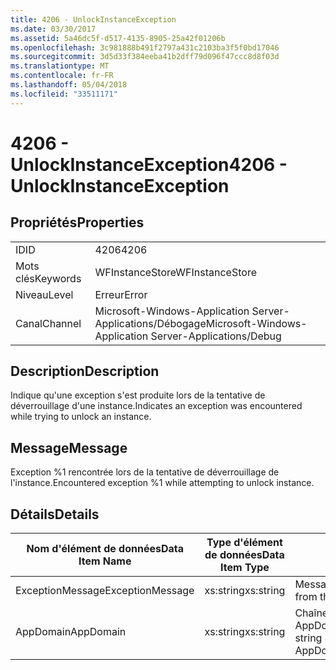 ```yaml
---
title: 4206 - UnlockInstanceException
ms.date: 03/30/2017
ms.assetid: 5a46dc5f-d517-4135-8905-25a42f01206b
ms.openlocfilehash: 3c981888b491f2797a431c2103ba3f5f0bd17046
ms.sourcegitcommit: 3d5d33f384eeba41b2dff79d096f47ccc8d8f03d
ms.translationtype: MT
ms.contentlocale: fr-FR
ms.lasthandoff: 05/04/2018
ms.locfileid: "33511171"
---
```

# <a name="4206---unlockinstanceexception"></a><span data-ttu-id="cad93-102">4206 - UnlockInstanceException</span><span class="sxs-lookup"><span data-stu-id="cad93-102">4206 - UnlockInstanceException</span></span>
## <a name="properties"></a><span data-ttu-id="cad93-103">Propriétés</span><span class="sxs-lookup"><span data-stu-id="cad93-103">Properties</span></span>  
  
|||  
|-|-|  
|<span data-ttu-id="cad93-104">ID</span><span class="sxs-lookup"><span data-stu-id="cad93-104">ID</span></span>|<span data-ttu-id="cad93-105">4206</span><span class="sxs-lookup"><span data-stu-id="cad93-105">4206</span></span>|  
|<span data-ttu-id="cad93-106">Mots clés</span><span class="sxs-lookup"><span data-stu-id="cad93-106">Keywords</span></span>|<span data-ttu-id="cad93-107">WFInstanceStore</span><span class="sxs-lookup"><span data-stu-id="cad93-107">WFInstanceStore</span></span>|  
|<span data-ttu-id="cad93-108">Niveau</span><span class="sxs-lookup"><span data-stu-id="cad93-108">Level</span></span>|<span data-ttu-id="cad93-109">Erreur</span><span class="sxs-lookup"><span data-stu-id="cad93-109">Error</span></span>|  
|<span data-ttu-id="cad93-110">Canal</span><span class="sxs-lookup"><span data-stu-id="cad93-110">Channel</span></span>|<span data-ttu-id="cad93-111">Microsoft-Windows-Application Server-Applications/Débogage</span><span class="sxs-lookup"><span data-stu-id="cad93-111">Microsoft-Windows-Application Server-Applications/Debug</span></span>|  
  
## <a name="description"></a><span data-ttu-id="cad93-112">Description</span><span class="sxs-lookup"><span data-stu-id="cad93-112">Description</span></span>  
 <span data-ttu-id="cad93-113">Indique qu'une exception s'est produite lors de la tentative de déverrouillage d'une instance.</span><span class="sxs-lookup"><span data-stu-id="cad93-113">Indicates an exception was encountered while trying to unlock an instance.</span></span>  
  
## <a name="message"></a><span data-ttu-id="cad93-114">Message</span><span class="sxs-lookup"><span data-stu-id="cad93-114">Message</span></span>  
 <span data-ttu-id="cad93-115">Exception %1 rencontrée lors de la tentative de déverrouillage de l'instance.</span><span class="sxs-lookup"><span data-stu-id="cad93-115">Encountered exception %1 while attempting to unlock instance.</span></span>  
  
## <a name="details"></a><span data-ttu-id="cad93-116">Détails</span><span class="sxs-lookup"><span data-stu-id="cad93-116">Details</span></span>  
  
|<span data-ttu-id="cad93-117">Nom d'élément de données</span><span class="sxs-lookup"><span data-stu-id="cad93-117">Data Item Name</span></span>|<span data-ttu-id="cad93-118">Type d'élément de données</span><span class="sxs-lookup"><span data-stu-id="cad93-118">Data Item Type</span></span>|<span data-ttu-id="cad93-119">Description</span><span class="sxs-lookup"><span data-stu-id="cad93-119">Description</span></span>|  
|--------------------|--------------------|-----------------|  
|<span data-ttu-id="cad93-120">ExceptionMessage</span><span class="sxs-lookup"><span data-stu-id="cad93-120">ExceptionMessage</span></span>|<span data-ttu-id="cad93-121">xs:string</span><span class="sxs-lookup"><span data-stu-id="cad93-121">xs:string</span></span>|<span data-ttu-id="cad93-122">Message de l'exception SQL.</span><span class="sxs-lookup"><span data-stu-id="cad93-122">The message from the SQL exception.</span></span>|  
|<span data-ttu-id="cad93-123">AppDomain</span><span class="sxs-lookup"><span data-stu-id="cad93-123">AppDomain</span></span>|<span data-ttu-id="cad93-124">xs:string</span><span class="sxs-lookup"><span data-stu-id="cad93-124">xs:string</span></span>|<span data-ttu-id="cad93-125">Chaîne retournée par AppDomain.CurrentDomain.FriendlyName.</span><span class="sxs-lookup"><span data-stu-id="cad93-125">The string returned by AppDomain.CurrentDomain.FriendlyName.</span></span>|
